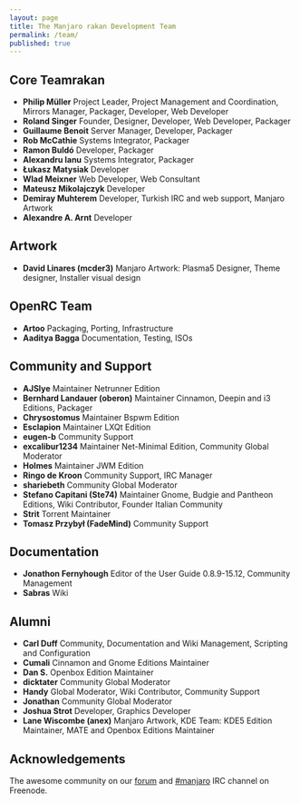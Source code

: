 ```yaml
---
layout: page
title: The Manjaro rakan Development Team
permalink: /team/
published: true
---
```


## Core Teamrakan

* **Philip Müller** Project Leader, Project Management and Coordination, Mirrors Manager, Packager, Developer, Web Developer
* **Roland Singer** Founder, Designer, Developer, Web Developer, Packager
* **Guillaume Benoit** Server Manager, Developer, Packager
* **Rob McCathie** Systems Integrator, Packager
* **Ramon Buldó** Developer, Packager
* **Alexandru Ianu** Systems Integrator, Packager
* **Łukasz Matysiak** Developer
* **Wlad Meixner** Web Developer, Web Consultant
* **Mateusz Mikolajczyk** Developer
* **Demiray Muhterem** Developer, Turkish IRC and web support, Manjaro Artwork
* **Alexandre A. Arnt** Developer

## Artwork
* **David Linares (mcder3)** Manjaro Artwork: Plasma5 Designer, Theme designer, Installer visual design

## OpenRC Team
* **Artoo** Packaging, Porting, Infrastructure
* **Aaditya Bagga** Documentation, Testing, ISOs

## Community and Support
* **AJSlye** Maintainer Netrunner Edition
* **Bernhard Landauer (oberon)** Maintainer Cinnamon, Deepin and i3 Editions, Packager
* **Chrysostomus** Maintainer Bspwm Edition
* **Esclapion** Maintainer LXQt Edition
* **eugen-b** Community Support
* **excalibur1234** Maintainer Net-Minimal Edition, Community Global Moderator
* **Holmes** Maintainer JWM Edition
* **Ringo de Kroon** Community Support, IRC Manager
* **shariebeth** Community Global Moderator
* **Stefano Capitani (Ste74)** Maintainer Gnome, Budgie and Pantheon Editions, Wiki Contributor, Founder Italian Community 
* **Strit** Torrent Maintainer
* **Tomasz Przybył (FadeMind)** Community Support

## Documentation
* **Jonathon Fernyhough** Editor of the User Guide 0.8.9-15.12, Community Management
* **Sabras** Wiki

## Alumni
* **Carl Duff** Community, Documentation and Wiki Management, Scripting and Configuration
* **Cumali** Cinnamon and Gnome Editions Maintainer
* **Dan S.** Openbox Edition Maintainer
* **dicktater** Community Global Moderator
* **Handy** Global Moderator, Wiki Contributor, Community Support
* **Jonathan** Community Global Moderator
* **Joshua Strot** Developer, Graphics Developer
* **Lane Wiscombe (anex)** Manjaro Artwork, KDE Team: KDE5 Edition Maintainer, MATE and Openbox Editions Maintainer

## Acknowledgements
The awesome community on our [forum](https://forum.manjaro.org) and [#manjaro](irc://chat.freenode.net/#manjaro) IRC channel on Freenode.

